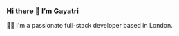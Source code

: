 ### Hi there 👋   I’m Gayatri 

🙋‍♀️ I'm a passionate full-stack developer based in London.

<!--
**GayatriArora/GayatriArora** is a ✨ _special_ ✨ repository because its `README.md` (this file) appears on your GitHub profile.

